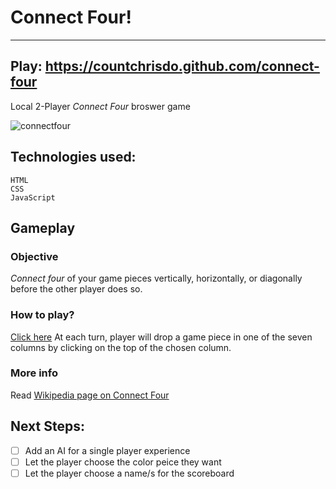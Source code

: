 # Connect Four!
---
## Play: https://countchrisdo.github.com/connect-four

Local 2-Player *Connect Four* broswer game

![connectfour](https://user-images.githubusercontent.com/7240924/121605143-de72f100-ca19-11eb-9197-8571d9874ec4.gif)

## Technologies used:
    HTML
    CSS
    JavaScript

## Gameplay
### Objective
*Connect four* of your game pieces vertically, horizontally, or diagonally before the other player does so.

### How to play?
[Click here](https://countchrisdo.github.com/connect-four)
At each turn, player will drop a game piece in one of the seven columns by clicking on the top of the chosen column.

### More info
Read [Wikipedia page on Connect Four](https://en.wikipedia.org/wiki/Connect_Four)


## Next Steps:
- [ ] Add an AI for a single player experience
- [ ] Let the player choose the color peice they want
- [ ] Let the player choose a name/s for the scoreboard
